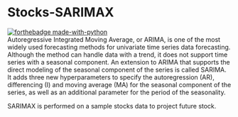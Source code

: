 # Stocks-SARIMAX
[![forthebadge made-with-python](http://ForTheBadge.com/images/badges/made-with-python.svg)](https://www.python.org/)  
Autoregressive Integrated Moving Average, or ARIMA, is one of the most widely used forecasting methods for univariate time series data forecasting. Although the method can handle data with a trend, it does not support time series with a seasonal component. An extension to ARIMA that supports the direct modeling of the seasonal component of the series is called SARIMA. It adds three new hyperparameters to specify the autoregression (AR), differencing (I) and moving average (MA) for the seasonal component of the series, as well as an additional parameter for the period of the seasonality.

SARIMAX is performed on a sample stocks data to project future stock.
